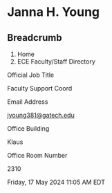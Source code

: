 #  Janna H. Young

## Breadcrumb

  1. Home
  2. ECE Faculty/Staff Directory

Official Job Title

Faculty Support Coord

Email Address

jyoung381@gatech.edu

Office Building

Klaus

Office Room Number

2310

Friday, 17 May 2024 11:05 AM EDT

